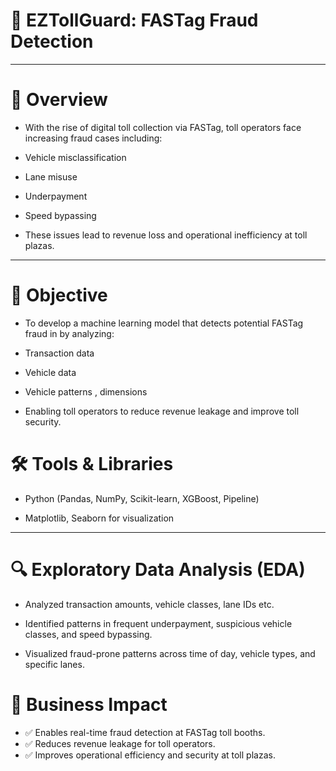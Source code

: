 #                   🚧 EZTollGuard: FASTag Fraud Detection

---


#           🧠 Overview

* With the rise of digital toll collection via FASTag, toll operators face increasing fraud cases including:

* Vehicle misclassification

* Lane misuse

* Underpayment

* Speed bypassing

* These issues lead to revenue loss and operational inefficiency at toll plazas.

---


#          🎯 Objective


* To develop a machine learning model that detects potential FASTag fraud in by analyzing:

- Transaction data

- Vehicle data

- Vehicle patterns , dimensions

- Enabling toll operators to reduce revenue leakage and improve toll security.



#           🛠️ Tools & Libraries


* Python (Pandas, NumPy, Scikit-learn, XGBoost, Pipeline)

* Matplotlib, Seaborn for visualization


---

#           🔍 Exploratory Data Analysis (EDA)


* Analyzed transaction amounts, vehicle classes, lane IDs etc.

* Identified patterns in frequent underpayment, suspicious vehicle classes, and speed bypassing.

* Visualized fraud-prone patterns across time of day, vehicle types, and specific lanes.



#           🚀 Business Impact

* ✅ Enables real-time fraud detection at FASTag toll booths.
* ✅ Reduces revenue leakage for toll operators.
* ✅ Improves operational efficiency and security at toll plazas.



